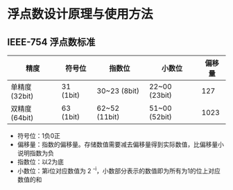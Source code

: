 # 浮点数设计原理与使用方法
## IEEE-754 浮点数标准
|精度|符号位|指数位|小数位|偏移量|
|-|-|-|-|-|
|单精度 (32bit)|31 (1bit)|30~23 (8bit)|22~00 (23bit)|127|
|双精度 (64bit)|63 (1bit)|62~52 (11bit)|51~00 (52bit)|1023|
* 符号位：1负0正
* 偏移量：指数的偏移量。存储数值需要减去偏移量得到实际数值，比偏移量小说明指数为负
* 指数位：以2为底
* 小数位：第i位对应数值为 2 <sup>-i</sup>，小数部分表示的数值即为所有为1的位上对应数值的和

